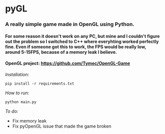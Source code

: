# pyGL

### A really simple game made in OpenGL using Python.

#### For some reason it doesn't work on any PC, but mine and I couldn't figure out the problem so I switched to C++ where everyhting worked perfectly fine. Even if someone got this to work, the FPS would be really low, around 5-15FPS, because of a memory leak I believe.
#### OpenGL project: https://github.com/Tymec/OpenGL-Game

*Installation:*
```
pip install -r requirements.txt
```

*How to run:*
```
python main.py
```

*To do:*
- Fix memory leak
- Fix pyOpenGL issue that made the game broken
